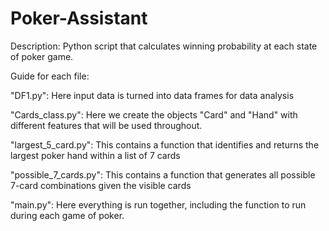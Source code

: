 # Poker-Assistant
Description:
Python script that calculates winning probability at each state of poker game.


Guide for each file:

"DF1.py": Here input data is turned into data frames for data analysis

"Cards_class.py": Here we create the objects "Card" and "Hand" with different features that will be used throughout.

"largest_5_card.py": This contains a function that identifies and returns the largest poker hand within a list of 7 cards

"possible_7_cards.py": This contains a function that generates all possible 7-card combinations given the visible cards

"main.py": Here everything is run together, including the function to run during each game of poker.
